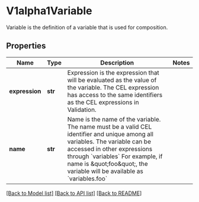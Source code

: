 # V1alpha1Variable

Variable is the definition of a variable that is used for composition.

## Properties
Name | Type | Description | Notes
------------ | ------------- | ------------- | -------------
**expression** | **str** | Expression is the expression that will be evaluated as the value of the variable. The CEL expression has access to the same identifiers as the CEL expressions in Validation. | 
**name** | **str** | Name is the name of the variable. The name must be a valid CEL identifier and unique among all variables. The variable can be accessed in other expressions through &#x60;variables&#x60; For example, if name is \&quot;foo\&quot;, the variable will be available as &#x60;variables.foo&#x60; | 

[[Back to Model list]](../README.md#documentation-for-models) [[Back to API list]](../README.md#documentation-for-api-endpoints) [[Back to README]](../README.md)


